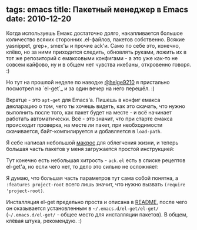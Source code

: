 tags: emacs
title:  Пакетный менеджер в Emacs
date: 2010-12-20
----

Когда используешь Емакс достаточно долго, накапливается большое
количество всяких сторонних .el-файлов, пакетов собственно. Всякие
yasnippet, grep+, smex'ы и прочие ack'и. Само по себе это, конечно,
клёво, но за ними приходится следить, обновлять руками, ложить их в тот
же репозиторий с емаксовыми конфигами - а это уже как-то не совсем
кайфово, ну и в общем нет чувства икебаны, откровенно говоря. :)

Но тут на прошлой неделе по наводке
[@helge9210](http://twitter.com/#!/helge9210) я пристально посмотрел на
\`el-get\`\_ и за один вечер на него перешёл. :)

Вкратце - это `apt-get` для Emacs'a. Пишешь в конфиг емакса декларацию о
том, чего ты хочешь видеть, как это скачать, что нужно выполнить после
того, как пакет будет на месте - и всё начинает работать автоматически.
Всë - это значит, что при старте емакса происходит проверка, на месте ли
пакет, при необходимости скачивается, байт-компилируется и добавляется в
`load-path`.

Я себе написал небольшой
[макрос](http://hg.piranha.org.ua/conf/file/c7fd3e83cdda/.emacs.d/init.el#l31)
для облегчения жизни, и теперь большая часть пакетов у меня загружается
простой инструкцией:

Тут конечно есть небольшая хитрость - `ack.el` есть в списке рецептов
el-get'a, но если чего нет, то дело это сильно не осложняет:

Я думаю, что большая часть параметров тут сама собой понятна, а
`:features project-root` всего лишь значит, что нужно вызвать
`(require 'project-root)`.

Инсталляция el-get предельно проста и описана в
[README](https://github.com/dimitri/el-get/#readme), после чего он
оказывается установленным в `~/.emacs.d/el-get/el-get/`
(`~/.emacs.d/el-get/` - общее место для инсталляции пакетов). В общем,
клёвая штука, рекомендую. :)
